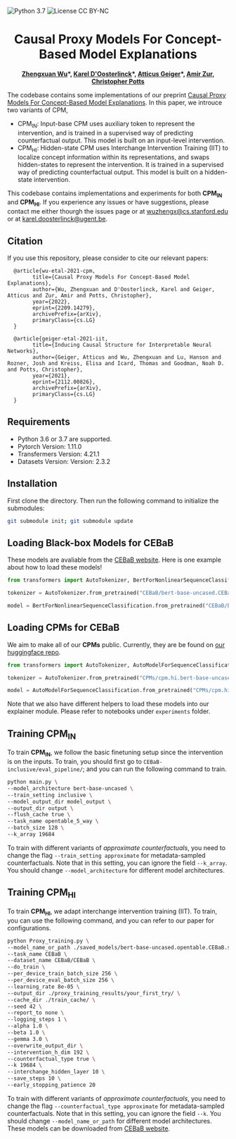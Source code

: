 ![Python 3.7](https://img.shields.io/badge/python-3.7-blueviolet.svg?style=plastic)
![License CC BY-NC](https://img.shields.io/badge/license-MIT-05b502.svg?style=plastic)

<h1 align="center">
  <b>Causal Proxy Models For Concept-Based Model Explanations</b>
</h1>

<p align="center">
  <b><a href="https://nlp.stanford.edu/~wuzhengx/">Zhengxuan Wu</a>*, <a href="https://www.kareldoosterlinck.com/">Karel D'Oosterlinck</a>*, <a href="https://atticusg.github.io/">Atticus Geiger</a>*, <a href="https://www.linkedin.com/in/amir-zur-a924ba187/">Amir Zur</a>, <a href="https://web.stanford.edu/~cgpotts/">Christopher Potts</a></b></span>
</p>

The codebase contains some implementations of our preprint [Causal Proxy Models For Concept-Based Model Explanations](https://arxiv.org/abs/2209.14279). In this paper, we introuce two variants of CPM, 
* CPM<sub>IN</sub>: Input-base CPM uses auxiliary token to represent the intervention, and is trained in a supervised way of predicting counterfactual output. This model is built on an input-level intervention.
* CPM<sub>HI</sub>: Hidden-state CPM uses Interchange Intervention Training (IIT) to localize concept information within its representations, and swaps hidden-states to represent the intervention. It is trained in a supervised way of predicting counterfactual output. This model is built on a hidden-state intervention.

This codebase contains implementations and experiments for both **CPM<sub>IN</sub>** and **CPM<sub>HI</sub>**. If you experience any issues or have suggestions, please contact me either thourgh the issues page or at wuzhengx@cs.stanford.edu or at karel.doosterlinck@ugent.be. 

## Citation
If you use this repository, please consider to cite our relevant papers:
```stex
  @article{wu-etal-2021-cpm,
        title={Causal Proxy Models For Concept-Based Model Explanations}, 
        author={Wu, Zhengxuan and D'Oosterlinck, Karel and Geiger, Atticus and Zur, Amir and Potts, Christopher},
        year={2022},
        eprint={2209.14279},
        archivePrefix={arXiv},
        primaryClass={cs.LG}
  }

  @article{geiger-etal-2021-iit,
        title={Inducing Causal Structure for Interpretable Neural Networks}, 
        author={Geiger, Atticus and Wu, Zhengxuan and Lu, Hanson and Rozner, Josh and Kreiss, Elisa and Icard, Thomas and Goodman, Noah D. and Potts, Christopher},
        year={2021},
        eprint={2112.00826},
        archivePrefix={arXiv},
        primaryClass={cs.LG}
  }
```

## Requirements
- Python 3.6 or 3.7 are supported.
- Pytorch Version: 1.11.0
- Transfermers Version: 4.21.1
- Datasets Version: Version: 2.3.2


## Installation
First clone the directory. Then run the following command to initialize the submodules:

```bash
git submodule init; git submodule update
```

## Loading Black-box Models for CEBaB
These models are avaliable from the [CEBaB website](https://cebabing.github.io/CEBaB/). Here is one example about how to load these models!

```python
from transformers import AutoTokenizer, BertForNonlinearSequenceClassification

tokenizer = AutoTokenizer.from_pretrained("CEBaB/bert-base-uncased.CEBaB.sa.5-class.exclusive.seed_42")

model = BertForNonlinearSequenceClassification.from_pretrained("CEBaB/bert-base-uncased.CEBaB.sa.5-class.exclusive.seed_42")
```

## Loading **CPMs** for CEBaB
We aim to make all of our **CPMs** public. Currently, they are be found on [our huggingface repo](https://huggingface.co/CPMs).

```python
from transformers import AutoTokenizer, AutoModelForSequenceClassification

tokenizer = AutoTokenizer.from_pretrained("CPMs/cpm.hi.bert-base-uncased.layer.10.size.192")

model = AutoModelForSequenceClassification.from_pretrained("CPMs/cpm.hi.bert-base-uncased.layer.10.size.192")
```

Note that we also have different helpers to load these models into our explainer module. Please refer to notebooks under `experiments` folder.

## Training **CPM<sub>IN</sub>**

To train **CPM<sub>IN</sub>**, we follow the basic finetuning setup since the intervention is on the inputs. To train, you should first go to `CEBaB-inclusive/eval_pipeline/`; and you can run the following command to train.

```bash
python main.py \
--model_architecture bert-base-uncased \
--train_setting inclusive \
--model_output_dir model_output \
--output_dir output \
--flush_cache true \
--task_name opentable_5_way \
--batch_size 128 \
--k_array 19684
```

To train with different variants of *approximate counterfactuals*, you need to change the flag `--train_setting approximate` for metadata-sampled counterfactuals. Note that in this setting, you can ignore the field `--k_array`. You should change `--model_architecture` for different model architectures.

## Training **CPM<sub>HI</sub>**

To train **CPM<sub>HI</sub>**, we adapt interchange intervention training (IIT). To train, you can use the following command, and you can refer to our paper for configurations.

```bash
python Proxy_training.py \
--model_name_or_path ./saved_models/bert-base-uncased.opentable.CEBaB.sa.5-class.exclusive.seed_42/ \
--task_name CEBaB \
--dataset_name CEBaB/CEBaB \
--do_train \
--per_device_train_batch_size 256 \
--per_device_eval_batch_size 256 \
--learning_rate 8e-05 \
--output_dir ./proxy_training_results/your_first_try/ \
--cache_dir ./train_cache/ \
--seed 42 \
--report_to none \
--logging_steps 1 \
--alpha 1.0 \
--beta 1.0 \
--gemma 3.0 \
--overwrite_output_dir \
--intervention_h_dim 192 \
--counterfactual_type true \
--k 19684 \
--interchange_hidden_layer 10 \
--save_steps 10 \
--early_stopping_patience 20
```
To train with different variants of *approximate counterfactuals*, you need to change the flag `--counterfactual_type approximate` for metadata-sampled counterfactuals. Note that in this setting, you can ignore the field `--k`. You should change `--model_name_or_path` for different model architectures. These models can be downloaded from [CEBaB website](https://cebabing.github.io/CEBaB/).

